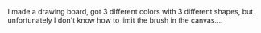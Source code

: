 I made a drawing board,
got 3 different colors with 3 different shapes,
but unfortunately I don't know how to limit the brush in the canvas....
